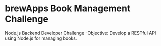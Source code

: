 # brewApps Book Management Challenge
Node.js Backend Developer Challenge
-Objective: Develop a RESTful API using Node.js for managing books.
